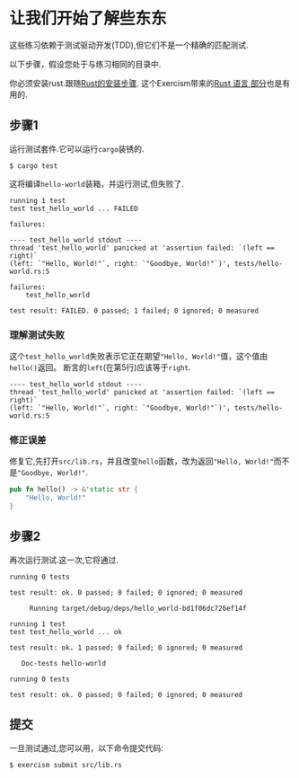 # 让我们开始了解些东东

这些练习依赖于测试驱动开发(TDD),但它们不是一个精确的匹配测试.

以下步骤，假设您处于与练习相同的目录中.

你必须安装rust.跟随[Rust的安装步骤](https://doc.rust-lang.org/book/ch01-01-installation.html). 这个Exercism带来的[Rust 语言 部分](http://exercism.io/languages/rust)也是有用的.

## 步骤1

运行测试套件.它可以运行`cargo`装锈的.

```
$ cargo test
```

这将编译`hello-world`装箱，并运行测试,但失败了.

```
running 1 test
test test_hello_world ... FAILED

failures:

---- test_hello_world stdout ----
thread 'test_hello_world' panicked at 'assertion failed: `(left == right)`
(left: `"Hello, World!"`, right: `"Goodbye, World!"`)', tests/hello-world.rs:5

failures:
    test_hello_world

test result: FAILED. 0 passed; 1 failed; 0 ignored; 0 measured
```

### 理解测试失败

这个`test_hello_world`失败表示它正在期望`"Hello, World!"`值，这个值由`hello()`返回。 断言的`left`(在第5行)应该等于`right`.

```
---- test_hello_world stdout ----
thread 'test_hello_world' panicked at 'assertion failed: `(left == right)`
(left: `"Hello, World!"`, right: `"Goodbye, World!"`)', tests/hello-world.rs:5
```

### 修正误差

修复它,先打开`src/lib.rs`，并且改变`hello`函数，改为返回`"Hello, World!"`而不是`"Goodbye, World!"`.

```rust
pub fn hello() -> &'static str {
    "Hello, World!"
}
```

## 步骤2

再次运行测试.这一次,它将通过.

```
running 0 tests

test result: ok. 0 passed; 0 failed; 0 ignored; 0 measured

     Running target/debug/deps/hello_world-bd1f06dc726ef14f

running 1 test
test test_hello_world ... ok

test result: ok. 1 passed; 0 failed; 0 ignored; 0 measured

   Doc-tests hello-world

running 0 tests

test result: ok. 0 passed; 0 failed; 0 ignored; 0 measured
```

## 提交

一旦测试通过,您可以用，以下命令提交代码:

```
$ exercism submit src/lib.rs
```
